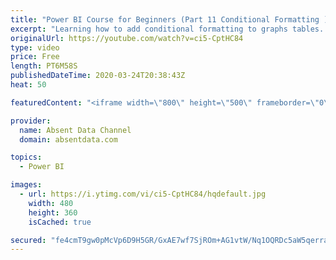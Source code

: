 ```yaml
---
title: "Power BI Course for Beginners (Part 11 Conditional Formatting )"
excerpt: "Learning how to add conditional formatting to graphs tables. Utilize colors and icons to deliver quick insights"
originalUrl: https://youtube.com/watch?v=ci5-CptHC84
type: video
price: Free
length: PT6M58S
publishedDateTime: 2020-03-24T20:38:43Z
heat: 50

featuredContent: "<iframe width=\"800\" height=\"500\" frameborder=\"0\" src=\"https://www.youtube.com/embed/ci5-CptHC84\" allow=\"accelerometer; autoplay; encrypted-media; gyroscope; picture-in-picture\" allowfullscreen></iframe>"

provider:
  name: Absent Data Channel
  domain: absentdata.com

topics:
  - Power BI

images:
  - url: https://i.ytimg.com/vi/ci5-CptHC84/hqdefault.jpg
    width: 480
    height: 360
    isCached: true

secured: "fe4cmT9gw0pMcVp6D9H5GR/GxAE7wf7SjROm+AG1vtW/Nq1OQRDc5aW5qerraK4Lb8kdFF/RLZvvAmALFCnVPmkozI/vDL0WGoJLzVmtQ2L1ftWZg+wWydWcA25DsoTptJFJVx6XRAt0VIXmRife3aGndNxkzEU9V3fQiljzIK+6Qa8TMPT2gA+MgAY+mzyRgQHP6Ke5kKJ5mem9lR52Pw8PYqB1MNXn3PGItYp0Ca7uranPL/gpbM/N9MLCUg513V7cI7B+ZQLR4GukxNsnh/lHEaNmH1Ij1jBX1K4/GWnBNxbmeEkPmv19S4IsRQjF0sYub/4y/AAPeAUHzcrp4QiFmGMYpZFhIkBmNIN25R04QlJ+9cVt1YTuD92J0dLnzJXXbzCybROjh9E0/ZnvEw8KCQsDCWfvTfoPbNcQkS8=;x4ff/95JJIa42UBneyjxgQ=="
---
```


